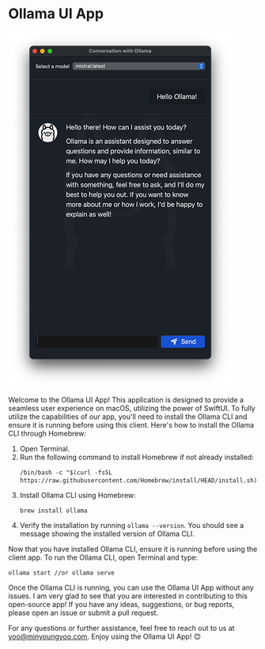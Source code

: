  # Ollama UI App

![Ollama UI App preview image](ollama_preview.png)

Welcome to the Ollama UI App! This application is designed to provide a seamless user experience on macOS, utilizing the power of SwiftUI. To fully utilize the capabilities of our app, you'll need to install the Ollama CLI and ensure it is running before using this client. Here's how to install the Ollama CLI through Homebrew:

1. Open Terminal.
2. Run the following command to install Homebrew if not already installed:
   ```
   /bin/bash -c "$(curl -fsSL https://raw.githubusercontent.com/Homebrew/install/HEAD/install.sh)"
   ```
3. Install Ollama CLI using Homebrew:
   ```
   brew install ollama
   ```
4. Verify the installation by running `ollama --version`. You should see a message showing the installed version of Ollama CLI.

Now that you have installed Ollama CLI, ensure it is running before using the client app. To run the Ollama CLI, open Terminal and type:

```
ollama start //or ollama serve
```

Once the Ollama CLI is running, you can use the Ollama UI App without any issues. I am very glad to see that you are interested in contributing to this open-source app! If you have any ideas, suggestions, or bug reports, please open an issue or submit a pull request.

For any questions or further assistance, feel free to reach out to us at [yoo@minyoungyoo.com](mailto:yoo@minyoungyoo.com). Enjoy using the Ollama UI App! 😊
